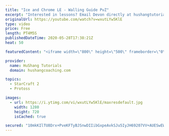 ```yaml
---
title: "Ice and Chrome LE - Walling Guide PvZ"
excerpt: "Interested in lessons? Email Devon directly at hushangtutorials@outlook.com ------------------------------------------------------------------------------------------------------- Want to support HuShang Tutorials directly? Patreon is a website where you can contribute a monthly donation that will help"
originalUrl: https://youtube.com/watch?v=wxutLYw5KlE
type: video
price: Free
length: PT4M5S
publishedDateTime: 2020-05-28T17:38:21Z
heat: 50

featuredContent: "<iframe width=\"800\" height=\"500\" frameborder=\"0\" src=\"https://www.youtube.com/embed/wxutLYw5KlE\" allow=\"accelerometer; autoplay; encrypted-media; gyroscope; picture-in-picture\" allowfullscreen></iframe>"

provider:
  name: HuShang Tutorials
  domain: hushangcoaching.com

topics:
  - StarCraft 2
  - Protoss

images:
  - url: https://i.ytimg.com/vi/wxutLYw5KlE/maxresdefault.jpg
    width: 1280
    height: 720
    isCached: true

secured: "10mkKIlTU8Drx+PveKFTyBJSnwDIIibGxpeAvkSJu5IyJH69207VV+AUESwEWd1cOE7vdIXQbDb3hSq8w1Acm6mrNBqtBTtLXrDRXKQIeO9KQfA7p9fRS9il1DWMVbpVovbutQwzvzBis3yT0VlHfHP7h22kSJsNDA4en0gyGVjYUph5oECdyK2JESO4Sc6PypgAbfxdrfvDAP6uqc2mtXh2L9erIK41BGLUPix8BZMEoF2F8kTn09ixP/XWb34261yUj3+MtM3JU1qWurG3wCYoehhJxJbKjDUZcGx2R5cH6B6lqqt7C2Goms8c063ZYmOatnk1MPN+Q0MzERuhUkQ1pZsoZ5gVAK6it7lCmkE93mNsplPbDF3ttUhVRmbbNBAOr+XBL/S66WX4Qwt3ANhqHAL7OoVzP9n0tXblY/k=;712MoIm0u+XBibWu5tjgTg=="
---
```


